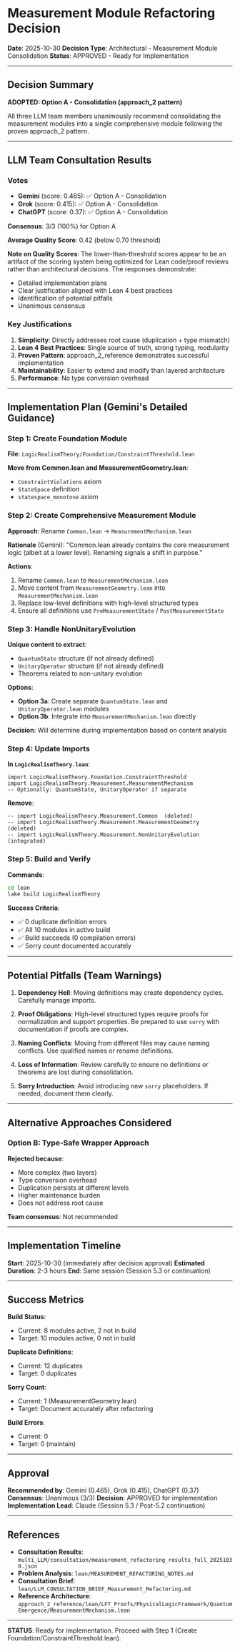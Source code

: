 # Measurement Module Refactoring Decision

**Date**: 2025-10-30
**Decision Type**: Architectural - Measurement Module Consolidation
**Status**: APPROVED - Ready for Implementation

---

## Decision Summary

**ADOPTED: Option A - Consolidation (approach_2 pattern)**

All three LLM team members unanimously recommend consolidating the measurement modules into a single comprehensive module following the proven approach_2 pattern.

---

## LLM Team Consultation Results

### Votes
- **Gemini** (score: 0.465): ✅ Option A - Consolidation
- **Grok** (score: 0.415): ✅ Option A - Consolidation
- **ChatGPT** (score: 0.37): ✅ Option A - Consolidation

**Consensus**: 3/3 (100%) for Option A

**Average Quality Score**: 0.42 (below 0.70 threshold)

**Note on Quality Scores**: The lower-than-threshold scores appear to be an artifact of the scoring system being optimized for Lean code/proof reviews rather than architectural decisions. The responses demonstrate:
- Detailed implementation plans
- Clear justification aligned with Lean 4 best practices
- Identification of potential pitfalls
- Unanimous consensus

### Key Justifications

1. **Simplicity**: Directly addresses root cause (duplication + type mismatch)
2. **Lean 4 Best Practices**: Single source of truth, strong typing, modularity
3. **Proven Pattern**: approach_2_reference demonstrates successful implementation
4. **Maintainability**: Easier to extend and modify than layered architecture
5. **Performance**: No type conversion overhead

---

## Implementation Plan (Gemini's Detailed Guidance)

### Step 1: Create Foundation Module

**File**: `LogicRealismTheory/Foundation/ConstraintThreshold.lean`

**Move from Common.lean and MeasurementGeometry.lean**:
- `ConstraintViolations` axiom
- `StateSpace` definition
- `statespace_monotone` axiom

### Step 2: Create Comprehensive Measurement Module

**Approach**: Rename `Common.lean` → `MeasurementMechanism.lean`

**Rationale** (Gemini): "Common.lean already contains the core measurement logic (albeit at a lower level). Renaming signals a shift in purpose."

**Actions**:
1. Rename `Common.lean` to `MeasurementMechanism.lean`
2. Move content from `MeasurementGeometry.lean` into `MeasurementMechanism.lean`
3. Replace low-level definitions with high-level structured types
4. Ensure all definitions use `PreMeasurementState` / `PostMeasurementState`

### Step 3: Handle NonUnitaryEvolution

**Unique content to extract**:
- `QuantumState` structure (if not already defined)
- `UnitaryOperator` structure (if not already defined)
- Theorems related to non-unitary evolution

**Options**:
- **Option 3a**: Create separate `QuantumState.lean` and `UnitaryOperator.lean` modules
- **Option 3b**: Integrate into `MeasurementMechanism.lean` directly

**Decision**: Will determine during implementation based on content analysis

### Step 4: Update Imports

**In `LogicRealismTheory.lean`**:
```lean
import LogicRealismTheory.Foundation.ConstraintThreshold
import LogicRealismTheory.Measurement.MeasurementMechanism
-- Optionally: QuantumState, UnitaryOperator if separate
```

**Remove**:
```lean
-- import LogicRealismTheory.Measurement.Common  (deleted)
-- import LogicRealismTheory.Measurement.MeasurementGeometry  (deleted)
-- import LogicRealismTheory.Measurement.NonUnitaryEvolution  (integrated)
```

### Step 5: Build and Verify

**Commands**:
```bash
cd lean
lake build LogicRealismTheory
```

**Success Criteria**:
- ✅ 0 duplicate definition errors
- ✅ All 10 modules in active build
- ✅ Build succeeds (0 compilation errors)
- ✅ Sorry count documented accurately

---

## Potential Pitfalls (Team Warnings)

1. **Dependency Hell**: Moving definitions may create dependency cycles. Carefully manage imports.

2. **Proof Obligations**: High-level structured types require proofs for normalization and support properties. Be prepared to use `sorry` with documentation if proofs are complex.

3. **Naming Conflicts**: Moving from different files may cause naming conflicts. Use qualified names or rename definitions.

4. **Loss of Information**: Review carefully to ensure no definitions or theorems are lost during consolidation.

5. **Sorry Introduction**: Avoid introducing new `sorry` placeholders. If needed, document them clearly.

---

## Alternative Approaches Considered

### Option B: Type-Safe Wrapper Approach

**Rejected because**:
- More complex (two layers)
- Type conversion overhead
- Duplication persists at different levels
- Higher maintenance burden
- Does not address root cause

**Team consensus**: Not recommended

---

## Implementation Timeline

**Start**: 2025-10-30 (immediately after decision approval)
**Estimated Duration**: 2-3 hours
**End**: Same session (Session 5.3 or continuation)

---

## Success Metrics

**Build Status**:
- Current: 8 modules active, 2 not in build
- Target: 10 modules active, 0 not in build

**Duplicate Definitions**:
- Current: 12 duplicates
- Target: 0 duplicates

**Sorry Count**:
- Current: 1 (MeasurementGeometry.lean)
- Target: Document accurately after refactoring

**Build Errors**:
- Current: 0
- Target: 0 (maintain)

---

## Approval

**Recommended by**: Gemini (0.465), Grok (0.415), ChatGPT (0.37)
**Consensus**: Unanimous (3/3)
**Decision**: APPROVED for implementation
**Implementation Lead**: Claude (Session 5.3 / Post-5.2 continuation)

---

## References

- **Consultation Results**: `multi_LLM/consultation/measurement_refactoring_results_full_20251030.json`
- **Problem Analysis**: `lean/MEASUREMENT_REFACTORING_NOTES.md`
- **Consultation Brief**: `lean/LLM_CONSULTATION_BRIEF_Measurement_Refactoring.md`
- **Reference Architecture**: `approach_2_reference/lean/LFT_Proofs/PhysicalLogicFramework/QuantumEmergence/MeasurementMechanism.lean`

---

**STATUS**: Ready for implementation. Proceed with Step 1 (Create Foundation/ConstraintThreshold.lean).
